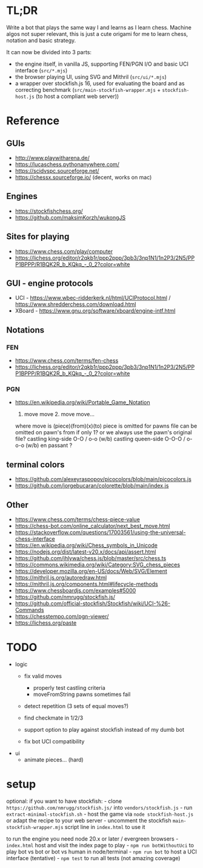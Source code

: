 # TL;DR

Write a bot that plays the same way I and learns as I learn chess.
Machine algos not super relevant, this is just a cute origami for me to learn chess, notation and basic strategy.

It can now be divided into 3 parts:
- the engine itself, in vanilla JS, supporting FEN/PGN I/O and basic UCI interface (`src/*.mjs`)
- the browser playing UI, using SVG and Mithril (`src/ui/*.mjs`)
- a wrapper over stockfish.js 16, used for evaluating the board and as correcting benchmark (`src/main-stockfish-wrapper.mjs` + `stockfish-host.js` (to host a compliant web server))

# Reference

## GUIs

- http://www.playwitharena.de/
- https://lucaschess.pythonanywhere.com/
- https://scidvspc.sourceforge.net/
- https://chessx.sourceforge.io/  (decent, works on mac)


## Engines

- https://stockfishchess.org/
- https://github.com/maksimKorzh/wukongJS


## Sites for playing

- https://www.chess.com/play/computer
- https://lichess.org/editor/r2qkb1r/ppp2ppp/3pb3/3np1N1/1n2P3/2N5/PPP1BPPP/R1BQK2R_b_KQkq_-_0_2?color=white


## GUI - engine protocols

- UCI - https://www.wbec-ridderkerk.nl/html/UCIProtocol.html / https://www.shredderchess.com/download.html
- XBoard - https://www.gnu.org/software/xboard/engine-intf.html


## Notations

### FEN

- https://www.chess.com/terms/fen-chess
- https://lichess.org/editor/r2qkb1r/ppp2ppp/3pb3/3np1N1/1n2P3/2N5/PPP1BPPP/R1BQK2R_b_KQkq_-_0_2?color=white


### PGN

- https://en.wikipedia.org/wiki/Portable_Game_Notation

    1. move move 2. move move...

    where move is (piece)(from)(x)(to)
    piece is omitted for pawns
    file can be omitted on pawn's from if only 1? or we always use the pawn's original file?
    castling king-side O-O / o-o  (w/b)
    castling queen-side O-O-O / o-o-o (w/b)
    en passant ?


## terminal colors

- https://github.com/alexeyraspopov/picocolors/blob/main/picocolors.js
- https://github.com/jorgebucaran/colorette/blob/main/index.js


## Other

- https://www.chess.com/terms/chess-piece-value
- https://chess-bot.com/online_calculator/next_best_move.html
- https://stackoverflow.com/questions/17003561/using-the-universal-chess-interface
- https://en.wikipedia.org/wiki/Chess_symbols_in_Unicode
- https://nodejs.org/dist/latest-v20.x/docs/api/assert.html
- https://github.com/jhlywa/chess.js/blob/master/src/chess.ts
- https://commons.wikimedia.org/wiki/Category:SVG_chess_pieces
- https://developer.mozilla.org/en-US/docs/Web/SVG/Element
- https://mithril.js.org/autoredraw.html
- https://mithril.js.org/components.html#lifecycle-methods
- https://www.chessboardjs.com/examples#5000
- https://github.com/nmrugg/stockfish.js/
- https://github.com/official-stockfish/Stockfish/wiki/UCI-%26-Commands
- https://chesstempo.com/pgn-viewer/
- https://lichess.org/paste

# TODO

- logic
    - fix valid moves
        - properly test castling criteria
        - moveFromString pawns sometimes fail

    - detect repetition (3 sets of equal moves?)
    - find checkmate in 1/2/3
    - support option to play against stockfish instead of my dumb bot
    - fix bot UCI compatibility
- ui
    - animate pieces... (hard)

# setup

optional:
    if you want to have stockfish:
    - clone `https://github.com/nmrugg/stockfish.js/` into `vendors/stockfish.js`
    - run `extract-minimal-stockfish.sh`
    - host the game via `node stockfish-host.js` or adapt the recipe to your web server
    - uncomment the stockfish `main-stockfish-wrapper.mjs` script line in `index.html` to use it

to run the engine you need node 20.x or later / evergreen browsers
    - `index.html` host and visit the index page to play
    - `npm run botWithoutUci` to play bot vs bot or bot vs human in node/terminal
    - `npm run bot` to host a UCI interface (tentative)
    - `npm test` to run all tests (not amazing coverage)
